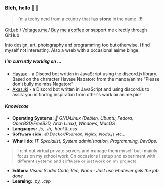 ### Bleh, hello 👋🏻

> I'm a techy nerd from a country that has **stone** in the name. 🌍

[GitLab](https://gitlab.com/v4ltages) / [Voltages.me](https://voltages.me) / [Buy me a coffee](https://ko-fi.com/voltages) or support me directly through GitHub

Into design, art, photography and programming too but otherwise, i find myself not interesting. 
Also a weeb with a occasional anime binge.

##### I’m currently working on ...
- [Hayase](https://hayase.voltages.me) - a Discord bot written in JavaScript using the discord.js library. Based on the character Hayase Nagatoro from the manga/anime “Please don't bully me miss Nagatoro“
- [Akasuki](https://gitlab.com/v4ltages/anime.pics-bot) - a Discord bot written in JavaScript and using discord.js to assist you in finding inspiration from other's work on anime.pics
##### Knowledge
- **Operating Systems:** *🐧 GNU/Linux (Debian, Ubuntu, Fedora, OpenBSD/FreeBSD, Arch Linux), Windows, MacOS*
- **Languages:** *.js, .sh, .html & .css*
- **Software side:** *📦 Docker/Podman, Nginx, Node.js etc...*
- **What i do:** *IT-Specialist, System administration, Programming, DevOps.* 
> I rent out virtual private servers and manage them myself but i mainly focus on my school work. On occasions i setup and experiment with different systems and software or just work on my projects.
- **Editors:** *Visual Studio Code, Vim, Nano - Just use whatever gets the job done.*
- **Learning:** *.py, .cpp*

<!--
**v4ltages/v4ltages** is a ✨ _special_ ✨ repository because its `README.md` (this file) appears on your GitHub profile.

Here are some ideas to get you started:

- 🔭 I’m currently working on ...
- 🌱 I’m currently learning ...
- 👯 I’m looking to collaborate on ...
- 🤔 I’m looking for help with ...
- 💬 Ask me about ...
- 📫 How to reach me: ...
- 😄 Pronouns: ...
- ⚡ Fun fact: ...
-->

